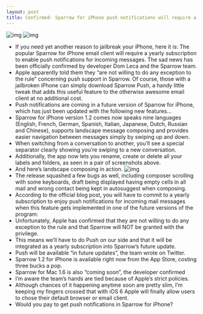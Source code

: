 ```yaml
---
layout: post
title: Confirmed- Sparrow for iPhone push notifications will require a yearly subscription
---
```

![img](http://media.idownloadblog.com/wp-content/uploads/2012/05/Sparrow-1.2-for-iPhone-editing-labels-002.jpg)
![img](http://media.idownloadblog.com/wp-content/uploads/2012/05/Sparrow-1.2-for-iPhone-editing-labels-001.jpg)
* If you need yet another reason to jailbreak your iPhone, here it is: The popular Sparrow for iPhone email client will require a yearly subscription to enable push notifications for incoming messages. The sad news has been officially confirmed by developer Dom Leca and the Sparrow team.
* Apple apparently told them they “are not willing to do any exception to the rule” concerning push support in Sparrow. Of course, those with a jailbroken iPhone can simply download Sparrow Push, a handy little tweak that adds this useful feature to the otherwise awesome email client at no additional cost.
* Push notifications are coming in a future version of Sparrow for iPhone, which has just been updated with the following new features…
* Sparrow for iPhone version 1.2 comes now speaks nine languages (English, French, German, Spanish, Italian, Japanese, Dutch, Russian and Chinese), supports landscape message composing and provides easier navigation between messages simply by swiping up and down.
* When switching from a conversation to another, you’ll see a special separator clearly showing you’re swiping to a new conversation.
* Additionally, the app now lets you rename, create or delete all your labels and folders, as seen in a pair of screenshots above.
* And here’s landscape composing in action.
![img](http://media.idownloadblog.com/wp-content/uploads/2012/05/Sparrow-1.2-for-iPhone-landscape-composing.jpg)
* The release squashed a few bugs as well, including composer scrolling with some keyboards, draft being displayed having empty cells in all mail and wrong contact being kept in autosuggest when composing.
* According to the official blog post, you will have to commit to a yearly subscription to enjoy push notifications for incoming mail messages when this feature gets implemented in one of the future versions of the program:
* Unfortunately, Apple has confirmed that they are not willing to do any exception to the rule and that Sparrow will NOT be granted with the privilege.
* This means we’ll have to do Push on our side and that it will be integrated as a yearly subscription into Sparrow’s future update.
* Push will be available “in future updates”, the team wrote on Twitter.
* Sparrow 1.2 for iPhone is available right now from the App Store, costing three bucks a pop.
* Sparrow for Mac 1.6 is also “coming soon”, the developer confirmed
* I’m aware the team’s hands are tied because of Apple’s strict policies.
* Although chances of it happening anytime soon are pretty slim, I’m keeping my fingers crossed that with iOS 6 Apple will finally allow users to chose their default browser or email client.
* Would you pay to get push notifications in Sparrow for iPhone?

